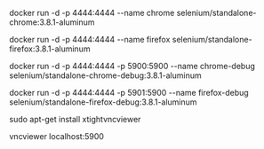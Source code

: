 docker run -d -p 4444:4444 --name chrome selenium/standalone-chrome:3.8.1-aluminum

docker run -d -p 4444:4444 --name firefox selenium/standalone-firefox:3.8.1-aluminum

docker run -d -p 4444:4444 -p 5900:5900 --name chrome-debug selenium/standalone-chrome-debug:3.8.1-aluminum

docker run -d -p 4444:4444 -p 5901:5900 --name firefox-debug selenium/standalone-firefox-debug:3.8.1-aluminum

sudo apt-get install xtightvncviewer

vncviewer localhost:5900
